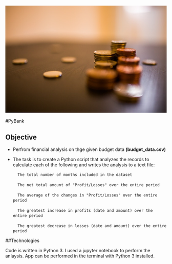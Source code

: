 ![moneyStock](Img/moneyStock.jpg)


#PyBank
## Objective

* Perfrom financial analysis on thge given budget data <b>(budget_data.csv)</b>

* The task is to create a Python script that analyzes the records to calculate each of the following and writes the analysis to a text file:

		The total number of months included in the dataset
		
		The net total amount of "Profit/Losses" over the entire period
		
		The average of the changes in "Profit/Losses" over the entire period
		
		The greatest increase in profits (date and amount) over the entire period
		
		The greatest decrease in losses (date and amount) over the entire period 
		
##Technologies 

Code is written in Python 3. I used a jupyter notebook to perform the anlaysis. App can be performed in the terminal with Python 3 installed. 